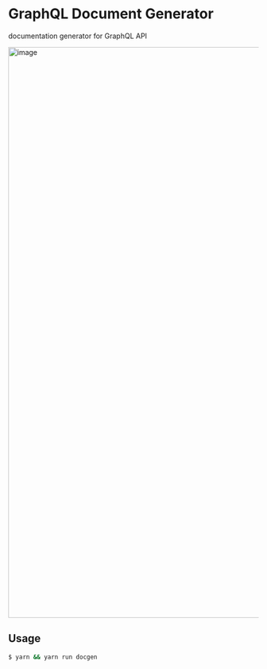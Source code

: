 # GraphQL Document Generator

documentation generator for GraphQL API

<img width="1148" alt="image" src="https://user-images.githubusercontent.com/48206623/171631856-52be3c9a-f761-4bf7-ba1f-0eae948616b7.png">


## Usage
```sh
$ yarn && yarn run docgen
```
